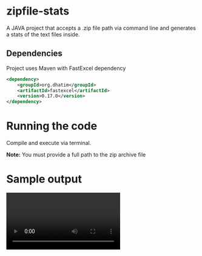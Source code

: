 # zipfile-stats
A JAVA project that accepts a .zip file path via command line and generates a stats of the text files inside.

## Dependencies
Project uses Maven with FastExcel dependency
```xml
<dependency>
    <groupId>org.dhatim</groupId>
    <artifactId>fastexcel</artifactId>
    <version>0.17.0</version>
</dependency>
```

# Running the code
Compile and execute via terminal. 

**Note:** You must provide a full path to the zip archive file

# Sample output
<video controls src="https://raw.githubusercontent.com/salisuwy/zipfile-stats/main/ZipFileStats.mp4" title="Title"></video>

